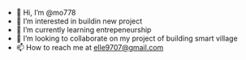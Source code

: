 - 👋 Hi, I’m @mo778
- 👀 I’m interested in buildin new project
- 🌱 I’m currently learning entrepeneurship
- 💞️ I’m looking to collaborate on my project of building smart village
- 📫 How to reach me at elle9707@gmail.com

<!---
mo778/mo778 is a ✨ special ✨ repository because its `README.md` (this file) appears on your GitHub profile.
You can click the Preview link to take a look at your changes.
--->
